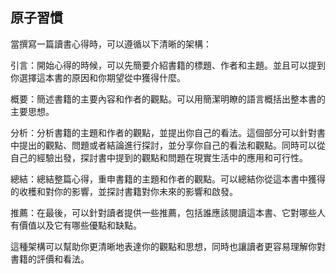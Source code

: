 ## 原子習慣

當撰寫一篇讀書心得時，可以遵循以下清晰的架構：

引言：開始心得的時候，可以先簡要介紹書籍的標題、作者和主題。並且可以提到你選擇這本書的原因和你期望從中獲得什麼。

概要：簡述書籍的主要內容和作者的觀點。可以用簡潔明瞭的語言概括出整本書的主要思想。

分析：分析書籍的主題和作者的觀點，並提出你自己的看法。這個部分可以針對書中提出的觀點、問題或者結論進行探討，並分享你自己的看法和觀點。同時可以從自己的經驗出發，探討書中提到的觀點和問題在現實生活中的應用和可行性。

總結：總結整篇心得，重申書籍的主題和作者的觀點。可以總結你從這本書中獲得的收穫和對你的影響，並探討書籍對你未來的影響和啟發。

推薦：在最後，可以針對讀者提供一些推薦，包括誰應該閱讀這本書、它對哪些人有價值以及它有哪些優點和缺點。

這種架構可以幫助你更清晰地表達你的觀點和思想，同時也讓讀者更容易理解你對書籍的評價和看法。